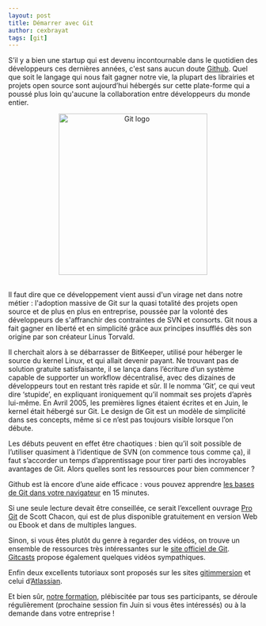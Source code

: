 ```yaml
---
layout: post
title: Démarrer avec Git
author: cexbrayat
tags: [git]
---
```


S’il y a bien une startup qui est devenu incontournable dans le quotidien des développeurs ces dernières années, c'est sans aucun doute [Github](http://github.com). Quel que soit le langage qui nous fait gagner notre vie, la plupart des librairies et projets open source sont aujourd’hui hébergés sur cette plate-forme qui a poussé plus loin qu'aucune la collaboration entre développeurs du monde entier.

<div style="text-align: center"><img title="Git" src="https://ninja-squad.com/public/img/xgit-logo.png.pagespeed.ic.LbKXCliCua.png" alt="Git logo" width="300" height="325" /></div>
<br/>

Il faut dire que ce développement vient aussi d'un virage net dans notre métier : l'adoption massive de Git sur la quasi totalité des projets open source et de plus en plus en entreprise, poussée par la volonté des développeurs de s'affranchir des contraintes de SVN et consorts. Git nous a fait gagner en liberté et en simplicité grâce aux principes insufflés dès son origine par son créateur Linus Torvald.

Il cherchait alors à se débarrasser de BitKeeper, utilisé pour héberger le source du kernel Linux, et qui allait devenir payant. Ne trouvant pas de solution gratuite satisfaisante, il se lança dans l’écriture d’un système capable de supporter un workflow décentralisé, avec des dizaines de développeurs tout en restant très rapide et sûr. Il le nomma ‘Git’, ce qui veut dire ‘stupide’, en expliquant ironiquement qu’il nommait ses projets d’après lui-même. En Avril 2005, les premières lignes étaient écrites et en Juin, le kernel était hébergé sur Git. Le design de Git est un modèle de simplicité dans ses concepts, même si ce n’est pas toujours visible lorsque l’on débute.

Les débuts peuvent en effet être chaotiques : bien qu’il soit possible de l’utiliser quasiment à l’identique de SVN (on commence tous comme ça), il faut s’accorder un temps d’apprentissage pour tirer parti des incroyables avantages de Git. Alors quelles sont les ressources pour bien commencer ?

Github est là encore d’une aide efficace : vous pouvez apprendre [les bases de Git dans votre navigateur](http://try.github.com/levels/1/challenges/1) en 15 minutes.

Si une seule lecture devait être conseillée, ce serait l’excellent ouvrage [Pro Git](http://git-scm.com/book) de Scott Chacon, qui est de plus disponible gratuitement en version Web ou Ebook et dans de multiples langues.

Sinon, si vous êtes plutôt du genre à regarder des vidéos, on trouve un ensemble de ressources très intéressantes sur le [site officiel de Git](http://git-scm.com/videos). [Gitcasts](http://gitcasts.com/) propose également quelques vidéos sympathiques.

Enfin deux excellents tutoriaux sont proposés sur les sites [gitimmersion](http://gitimmersion.com/) et celui d’[Atlassian](http://www.atlassian.com/git).

Et bien sûr, [notre formation](https://ninja-squad.fr/formations/formation-git), plébiscitée par tous ses participants, se déroule régulièrement (prochaine session fin Juin si vous êtes intéressés) ou à la demande dans votre entreprise !
